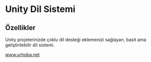 # Unity Dil Sistemi

## Özellikler 
Unity projelerinizde çoklu dil desteği eklemenizi sağlayan, basit ama geliştirilebilir dil sistemi.

www.urhoba.net

